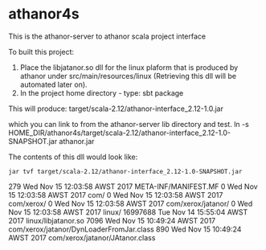 # athanor4s

This is the athanor-server to athanor scala project interface 

To built this project: 

   1. Place the libjatanor.so dll for the linux plaform that is produced by athanor under src/main/resources/linux
      (Retrieving this dll will be automated later  on).
   3. In the project home directory - type: sbt package

This will produce: 
    target/scala-2.12/athanor-interface_2.12-1.0.jar 
    
which you can link to from the athanor-server lib directory and test.
     ln -s HOME_DIR/athanor4s/target/scala-2.12/athanor-interface_2.12-1.0-SNAPSHOT.jar athanor.jar


The contents of this dll would look like: 

    jar tvf target/scala-2.12/athanor-interface_2.12-1.0-SNAPSHOT.jar 
   
   279 Wed Nov 15 12:03:58 AWST 2017 META-INF/MANIFEST.MF
     0 Wed Nov 15 12:03:58 AWST 2017 com/
     0 Wed Nov 15 12:03:58 AWST 2017 com/xerox/
     0 Wed Nov 15 12:03:58 AWST 2017 com/xerox/jatanor/
     0 Wed Nov 15 12:03:58 AWST 2017 linux/
16997688 Tue Nov 14 15:55:04 AWST 2017 linux/libjatanor.so
  7096 Wed Nov 15 10:49:24 AWST 2017 com/xerox/jatanor/DynLoaderFromJar.class
   890 Wed Nov 15 10:49:24 AWST 2017 com/xerox/jatanor/JAtanor.class
